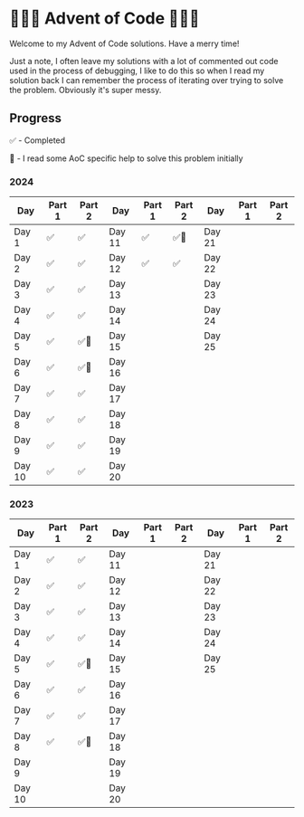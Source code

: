 # 🎄🎅🎁 Advent of Code 🎁🎅🎄
Welcome to my Advent of Code solutions. Have a merry time!

Just a note, I often leave my solutions with a lot of commented out code used in the process of debugging, I like to do this so when I read my solution back I can remember the process of iterating over trying to solve the problem. Obviously it's super messy.

## Progress
✅ - Completed

🤔 - I read some AoC specific help to solve this problem initially

### 2024

| Day      | Part 1 | Part 2 | Day      | Part 1 | Part 2 | Day      | Part 1 | Part 2 |
|----------|--------|--------|----------|--------|--------|----------|--------|--------|
| Day 1    |   ✅   |✅     | Day 11   |    ✅    |    ✅🤔     | Day 21   |        |        |
| Day 2    |   ✅   |    ✅ | Day 12   |    ✅    |   ✅     | Day 22   |        |        |
| Day 3    |   ✅   |    ✅ | Day 13   |        |        | Day 23   |        |        |
| Day 4    |   ✅   |    ✅ | Day 14   |        |        | Day 24   |        |        |
| Day 5    |   ✅   |  ✅🤔 | Day 15   |        |        | Day 25   |        |        |
| Day 6    |   ✅   | ✅🤔  | Day 16   |        |        |
| Day 7    |   ✅   |   ✅  | Day 17   |        |        |
| Day 8    |   ✅   |    ✅    | Day 18   |        |        |
| Day 9    |   ✅   |    ✅    | Day 19   |        |        |
| Day 10   |   ✅   |    ✅    | Day 20   |        |        |

### 2023

| Day      | Part 1 | Part 2 | Day      | Part 1 | Part 2 | Day      | Part 1 | Part 2 |
|----------|--------|--------|----------|--------|--------|----------|--------|--------|
| Day 1    |    ✅    |    ✅    | Day 11   |        |        | Day 21   |        |        |
| Day 2    |   ✅     |    ✅    | Day 12   |        |        | Day 22   |        |        |
| Day 3    |   ✅     |    ✅    | Day 13   |        |        | Day 23   |        |        |
| Day 4    |   ✅     |   ✅     | Day 14   |        |        | Day 24   |        |        |
| Day 5    |   ✅     |   ✅🤔   | Day 15   |        |        | Day 25   |        |        |
| Day 6    |    ✅    |    ✅    | Day 16   |        |        |
| Day 7    |    ✅    |    ✅    | Day 17   |        |        |
| Day 8    |    ✅    |    ✅🤔  | Day 18   |        |        |
| Day 9    |          |        | Day 19     |        |        |
| Day 10   |          |        | Day 20     |        |         |
